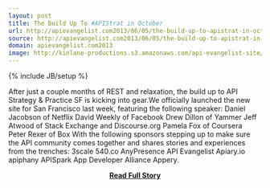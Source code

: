 ```yaml
---
layout: post
title: The Build Up To #APIStrat in October
url: http://apievangelist.com2013/06/05/the-build-up-to-apistrat-in-october/
source: http://apievangelist.com2013/06/05/the-build-up-to-apistrat-in-october/
domain: apievangelist.com2013
image: http://kinlane-productions.s3.amazonaws.com/api-evangelist-site/blog/apistrat-sf-1.png
---
```

{% include JB/setup %}<p>After just a couple months of REST and relaxation, the build up to API Strategy &amp; Practice SF is kicking into gear.We officially launched the new site for San Francisco last week, featuring the following speaker: Daniel Jacobson of Netflix David Weekly of Facebook Drew Dillon of Yammer Jeff Atwood of Stack Exchange and Discourse.org Pamela Fox of Coursera Peter Rexer of Box With the following sponsors stepping up to make sure the API community comes together and shares stories and experiences from the trenches: 3scale 540.co AnyPresence API Evangelist Apiary.io apiphany APISpark App Developer Alliance Appery.</p>
<center><p><a href="http://apievangelist.com2013/06/05/the-build-up-to-apistrat-in-october/" style='padding:25px; font-sze:18px; font-weight: bold;'>Read Full Story</a></p></center>
